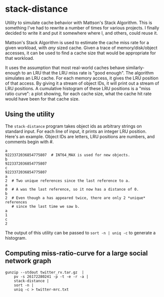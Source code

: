 stack-distance
==============

Utility to simulate cache behavior with Mattson's Stack Algorithm. This is
something I've had to rewrite a number of times for various projects. I
finally decided to write it and put it somewhere where I, and others, could
reuse it.

Mattson's Stack Algorithm is used to estimate the cache miss rate for a given
workload, with *any* sized cache. Given a trace of memory/disk/object
accesses, it can be used to find a cache size that would be appropriate for
that workload.

It uses the assumption that most real-world caches behave similarly- enough to
an LRU that the LRU miss rate is "good enough". The algorithm simulates an LRU
cache. For each memory access, it gives the LRU position of that access. By
giving it a stream of object IDs, it will print out a stream of LRU positions.
A cumulative histogram of these LRU positions is a "miss ratio curve": a plot
showing, for each cache size, what the cache hit rate would have been for that
cache size.


Using the utility
----

The `stack-distance` program takes object ids as arbitrary strings on standard
input. For each line of input, it prints an integer LRU position. Here's an
example. Object IDs are letters, LRU positions are numbers, and comments begin
with #.

	a
	9223372036854775807  # INT64_MAX is used for new objects.
	b
	9223372036854775807
	c
	9223372036854775807
	a
	2  # Two unique references since the last reference to a.
	a
	0  # A was the last reference, so it now has a distance of 0.
	b
	2  # Even though a has appeared twice, there are only 2 *unique* references
	   # since the last time we saw b.
	a
	1
	c
	2


The output of this utility can be passed to `sort -n | uniq -c` to generate a
histogram.


Computing miss-ratio-curve for a large social network graph
----

	gunzip --stdout twitter_rv.tar.gz  | 
		pv -s 26172280241 -p -t -e -r -a | 
		stack-distance | 
		sort -n | 
		uniq -c > twitter-mrc.txt